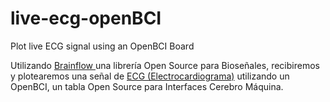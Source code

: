 # live-ecg-openBCI
Plot live ECG signal using an OpenBCI Board

Utilizando <a href="https://brainflow.readthedocs.io/en/stable">Brainflow </a> una librería Open Source para Bioseñales, recibiremos y plotearemos una señal de <a href="https://en.wikipedia.org/wiki/Electrocardiography">ECG (Electrocardiograma)</a> utilizando un OpenBCI, un tabla Open Source para Interfaces Cerebro Máquina.
